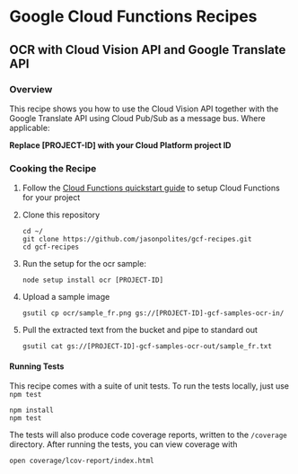 # Google Cloud Functions Recipes
## OCR with Cloud Vision API and Google Translate API

### Overview
This recipe shows you how to use the Cloud Vision API together with the Google Translate API using Cloud Pub/Sub as a message bus.  Where applicable:

**Replace [PROJECT-ID] with your Cloud Platform project ID**

### Cooking the Recipe
1.	Follow the [Cloud Functions quickstart guide](https://cloud.google.com/functions/quickstart) to setup Cloud Functions for your project

2.	Clone this repository

		cd ~/
		git clone https://github.com/jasonpolites/gcf-recipes.git
		cd gcf-recipes
		
3.	Run the setup for the ocr sample:

		node setup install ocr [PROJECT-ID]

4. 	Upload a sample image

		gsutil cp ocr/sample_fr.png gs://[PROJECT-ID]-gcf-samples-ocr-in/ 

5.	Pull the extracted text from the bucket and pipe to standard out

		gsutil cat gs://[PROJECT-ID]-gcf-samples-ocr-out/sample_fr.txt

#### Running Tests
This recipe comes with a suite of unit tests.  To run the tests locally, just use `npm test`

```
npm install
npm test
```

The tests will also produce code coverage reports, written to the `/coverage` directory.  After running the tests, you can view coverage with

```
open coverage/lcov-report/index.html 
```